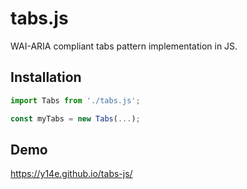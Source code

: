 # tabs.js
WAI-ARIA compliant tabs pattern implementation in JS.
## Installation
```js
import Tabs from './tabs.js';

const myTabs = new Tabs(...);
```
## Demo
https://y14e.github.io/tabs-js/
